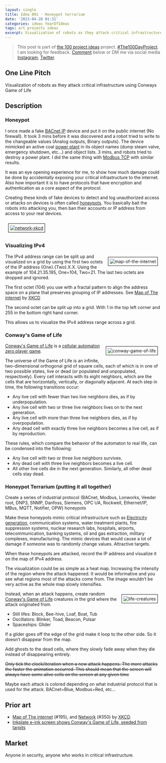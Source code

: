```yaml
---
layout: single
title: Idea 091 - Honeypot terrarium
date: '2023-04-28 01:31'
categories: ideas YearOfIdeas
tags: art projects ideas
excerpt: Visualization of robots as they attack critical infrastructure using Conways Game of Life
---
```


> This post is part of [the 100 project ideas](https://blog.abluestar.com/projects/2023-100-ideas/) project. [#The100DayProject](https://www.the100dayproject.org/). I am looking for feedback. <a href='#utterances-comments'>Comment</a> below or DM me via social media <a href="https://instagram.com/funvill" rel="nofollow noopener noreferrer"><i class="fab fa-fw fa-instagram" aria-hidden="true"></i><span class="label">Instagram</span></a>, <a href="https://twitter.com/funvill" rel="nofollow noopener noreferrer"><i class="fab fa-fw fa-twitter" aria-hidden="true"></i><span class="label">Twitter</span></a>.

## One Line Pitch

Visualization of robots as they attack critical infrastructure using Conways Game of Life

## Description

### Honeypot

I once made a fake [BACnet IP](https://en.wikipedia.org/wiki/BACnet) device and put it on the public internet (No firewall). It took 3 mins before it was discovered and a robot tried to write to the changeable values (Analog outputs, Binary outputs). The device mimicked an active coal [power plant](https://en.wikipedia.org/wiki/Power_station) in its object names (dump steam valve, emergency shutdown, etc…) and object lists. 3 mins, and robots tried to destroy a power plant. I did the same thing with [Modbus TCP](https://en.wikipedia.org/wiki/Modbus) with similar results.

It was an eye opening experience for me, to show how much damage could be done by accidentally exposing your critical infrastructure to the internet. Also how important it is to have protocols that have encryption and authentication as a core aspect of the protocol.

Creating these kinds of fake devices to detect and log unauthorized access or attacks on devices is often called [honeypots](https://en.wikipedia.org/wiki/Honeypot_(computing)). You basically bait the robots into attacking you, then ban their accounts or IP address from access to your real devices.

<a href='https://xkcd.com/350/'><img src='\public\uploads\2023\network-xkcd.png' alt='network-xkcd' title='network-xkcd' style="float: center; margin: 10px; border: 1px solid black; padding: 5px"></a>

### Visualizing IPv4

<a href='https://xkcd.com/195/'><img src='\public\uploads\2023\map-of-the-internet.png' alt='map-of-the-internet' title='map-of-the-internet' style="float: right; max-width: 400px; margin: 10px; border: 1px solid black; padding: 5px"></a>The IPv4 address range can be split up and visualized on a grid by using the first two octets of the IP address {One}.{Two}.X.X. Using the example of 104.21.35.195, One=104, Two=21. The last two octets are dropped and ignored.

The first octet (104) you use with a fractal pattern to align the address space on a plane that preserves grouping of IP addresses. See [Map of The internet](https://xkcd.com/195/) by [XKCD](https://xkcd.com/)

The second octet can be split up into a grid. With 1 in the top left corner and 255 in the bottom right hand corner.

This allows us to visualize the IPv4 address range across a grid.

### Conway's Game of Life

<img src='\public\uploads\2023\conway-game-of-life.gif' alt='conway-game-of-life' title='conway-game-of-life' style="float: right; max-width: 400px; margin: 10px; border: 1px solid black; padding: 5px">[Conway's Game of Life](https://en.wikipedia.org/wiki/Conway%27s_Game_of_Life) is a [cellular automaton](https://en.wikipedia.org/wiki/Cellular_automaton) [zero player game](https://en.wikipedia.org/wiki/Zero-player_game).

The universe of the Game of Life is an infinite, two-dimensional orthogonal grid of square cells, each of which is in one of two possible states, live or dead (or populated and unpopulated, respectively). Every cell interacts with its eight neighbors, which are the cells that are horizontally, vertically, or diagonally adjacent. At each step in time, the following transitions occur:

- Any live cell with fewer than two live neighbors dies, as if by underpopulation.
- Any live cell with two or three live neighbors lives on to the next generation.
- Any live cell with more than three live neighbors dies, as if by overpopulation.
- Any dead cell with exactly three live neighbors becomes a live cell, as if by reproduction.

These rules, which compare the behavior of the automaton to real life, can be condensed into the following:

- Any live cell with two or three live neighbors survives.
- Any dead cell with three live neighbors becomes a live cell.
- All other live cells die in the next generation. Similarly, all other dead cells stay dead.

### Honeypot Terrarium (putting it all together)

Create a series of industrial protocol (BACnet, Modbus, Lonworks, Veeder root, DNP3, SNMP, Danfoss, Siemens, OPC UA, Rockwell, Ethernet/IP, MBus, MQTT, Notifier, OPW) honeypots

Make these honeypots mimic critical infrastructure such as [Electricity generation](https://en.wikipedia.org/wiki/Electricity_generation), communication systems, water treatment plants, fire suppression systems, nuclear research labs, hospitals, airports, telecommunication, banking systems, oil and gas extraction, military complexes, manufacturing. The mimic devices that would cause a lot of damage if someone was to randomly change values. Attractive targets.

When these honeypots are attacked, record the IP address and visualize it on the map of IPv4 address.

The visualization could be as simple as a heat map. Increasing the intensity of the region where the attack happened. It would be informative and you see what regions most of the attacks come from. The image wouldn’t be very active as the whole map slowly intensifies.

<img src='\public\uploads\2023\life-creatures.png' alt='life-creatures' title='life-creatures' style="float: right; max-width: 400px; margin: 10px; border: 1px solid black; padding: 5px">Instead, when an attack happens, create random [Conway's Game of Life](https://en.wikipedia.org/wiki/Conway%27s_Game_of_Life) creatures in the grid where the attack originated from.

- Still lifes: Block, Bee-hive, Loaf, Boat, Tub
- Oscillators: Blinker, Toad, Beacon, Pulsar
- Spaceships: Glider

If a glider goes off the edge of the grid make it loop to the other side. So it doesn’t disappear from the map.

Add ghosts to the dead cells, where they slowly fade away when they die instead of disappearing entirely.

~~Only tick the clock/iteration when a new attack happens. The more attacks the faster the animation occurred. This should mean that the screen will always have some alive cells on the screen at any given time~~

Maybe each attack is colored depending on what industrial protocol that is used for the attack. BACnet=Blue, Modbus=Red, etc…

## Prior art

- [Map of The internet](https://xkcd.com/195/) (#195), and [Network](https://xkcd.com/350/) (#350) by [XKCD](https://xkcd.com/).
- [Inkplate e-ink screen shows Conway's Game of Life, seeded from tarpits](https://brettiverse.com/notice/APuMbqYB5HfTW8mtMG)

## Market

Anyone in security, anyone who works in critical infrastructure.
